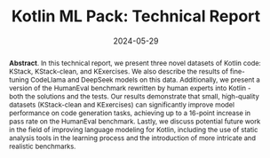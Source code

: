 ---
title: "Kotlin ML Pack: Technical Report"
authors: '<i>Sergey Titov, Mikhail Evtikhiev, Anton Shapkin, Oleg Smirnov, Sergei Boytsov, Sergei Boytsov, Dariia Karaeva, Maksim Sheptyakov, Mikhail Arkhipov, Timofey Bryksin, and Egor Bogomolov</i>'
status: "preprint"
collection: publications
permalink: /publications/2024-05-29-kotlin-ml-initiative
date: 2024-05-29
venue: "<b>arXiv</b>"
pdf: 'https://arxiv.org/abs/2405.19250'
data: 'https://huggingface.co/collections/JetBrains/kotlin-ml-pack-66423743451ac992774574ba'
counter_id: 'P1'
abstract: "<p><b>Abstract</b>. In this technical report, we present three novel datasets of Kotlin code: KStack, KStack-clean, and KExercises. We also describe the results of fine-tuning CodeLlama and DeepSeek models on this data. Additionally, we present a version of the HumanEval benchmark rewritten by human experts into Kotlin - both the solutions and the tests. Our results demonstrate that small, high-quality datasets (KStack-clean and KExercises) can significantly improve model performance on code generation tasks, achieving up to a 16-point increase in pass rate on the HumanEval benchmark. Lastly, we discuss potential future work in the field of improving language modeling for Kotlin, including the use of static analysis tools in the learning process and the introduction of more intricate and realistic benchmarks.</p>"
---